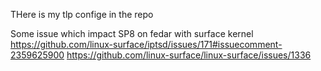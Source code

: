 THere is my tlp confige in the repo

Some issue which impact SP8 on fedar with surface kernel
https://github.com/linux-surface/iptsd/issues/171#issuecomment-2359625900
https://github.com/linux-surface/linux-surface/issues/1336
